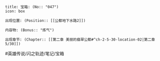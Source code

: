 ---
---
```ad-quote
title: 宝箱: (No:: "047")
icon: box

出现位置: (Position:: [[公都地下水路2]])

内容物: (Bonus:: "炼气")

出现章节: (Chapter:: [[第二章 美丽的翡翠公都#^ch-2-5-30-location-02|第二章5/30]])

```

#英雄传说/闪之轨迹/笔记/宝箱